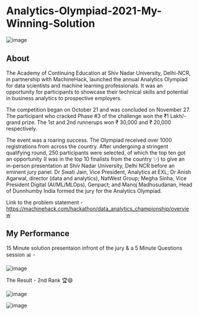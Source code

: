 # Analytics-Olympiad-2021-My-Winning-Solution
![image](https://analyticsindiamag.com/wp-content/uploads/2021/12/ShivNadar_AIM.jpg)

## About

The Academy of Continuing Education at Shiv Nadar University, Delhi-NCR, in partnership with MachineHack, launched the annual Analytics Olympiad for data scientists and machine learning professionals. It was an opportunity for participants to showcase their technical skills and potential in business analytics to prospective employers. 

The competition began on October 21 and was concluded on November 27. The participant who cracked Phase #3 of the challenge won the ₹1 Lakh/- grand prize. The 1st and 2nd runnerups won ₹ 30,000 and ₹ 20,000 respectively.

The event was a roaring success. The Olympiad received over 1000 registrations from across the country. After undergoing a stringent qualifying round, 250 participants were selected, of which the top ten got an opportunity (I was in the top 10 finalists from the country ✨) to give an in-person presentation at Shiv Nadar University, Delhi NCR before an eminent jury panel. Dr Swati Jain, Vice President, Analytics at EXL; Dr Anish Agarwal, director (data and analytics), NatWest Group; Megha Sinha, Vice President Digital (AI/ML/MLOps), Genpact; and Manoj Madhusudanan, Head of Dunnhumby India formed the jury for the Analytics Olympiad.

Link to the problem statement - https://machinehack.com/hackathon/data_analytics_championship/overview

## My Performance
15 Minute solution presentaion infront of the jury & a 5 Minute Questions session 📊 - 

![image](https://github.com/YashK07/Analytics-Olympiad-2021-My-Winning-Solution/blob/master/Event%20Images/IMG_2011.JPG?raw=true)


The Result - 2nd Rank 🏆😄


![image](https://github.com/YashK07/Analytics-Olympiad-2021-My-Winning-Solution/blob/master/Event%20Images/IMG_1982.JPG?raw=true)

![image](https://github.com/YashK07/Analytics-Olympiad-2021-My-Winning-Solution/blob/master/Event%20Images/IMG_2128.JPG?raw=true)
